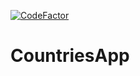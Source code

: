 [![CodeFactor](https://www.codefactor.io/repository/github/v473r10/countriesapp/badge)](https://www.codefactor.io/repository/github/v473r10/countriesapp)


# CountriesApp

